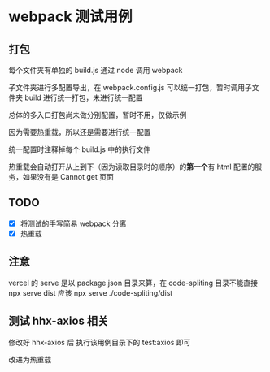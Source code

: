 # webpack 测试用例

## 打包

每个文件夹有单独的 build.js 通过 node 调用 webpack

子文件夹进行多配置导出，在 webpack.config.js 可以统一打包，暂时调用子文件夹 build 进行统一打包，未进行统一配置

总体的多入口打包尚未做分别配置，暂时不用，仅做示例

因为需要热重载，所以还是需要进行统一配置

统一配置时注释掉每个 build.js 中的执行文件

热重载会自动打开从上到下（因为读取目录时的顺序）的**第一个**有 html 配置的服务，如果没有是 Cannot get 页面

## TODO

- [x] 将测试的手写简易 webpack 分离
- [x] 热重载

## 注意

vercel 的 serve 是以 package.json 目录来算，在 code-spliting 目录不能直接 npx serve dist 应该 npx serve ./code-spliting/dist

## 测试 hhx-axios 相关

修改好 hhx-axios 后 执行该用例目录下的 test:axios 即可

改进为热重载
